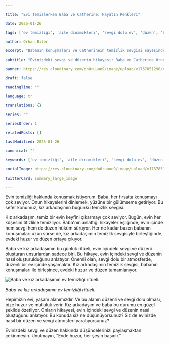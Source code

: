 ```yaml
---

title: "Evi Temizlerken Baba ve Catherine: Hayatın Renkleri"

date: 2025-01-26

tags: ['ev temizliği', 'aile dinamikleri', 'sevgi dolu ev', 'düzen', 'baba ve çocuk ilişkisi']

author: Orhan Biler

excerpt: "Babanın konuşmaları ve Catherinein temizlik sevgisi sayesinde evin içindeki huzur ve düzenin hikâyesi. Bu öykü, evin içindeki sevgi ve düzenin nasıl oluşturulduğunu anlatıyor."

subtitle: "Evinizdeki sevgi ve düzenin hikayesi: Baba ve Catherine örneği"

banner: https://res.cloudinary.com/dn0ruuuu9/image/upload/v1737851290/catherine-fnaf-oyun-game-pose-20240125_f35rrg.jpg

draft: false

readingTime: ""

language: tr

translations: {}

series: ""

seriesOrder: 1

relatedPosts: []

lastModified: 2025-01-26

canonical: ""

keywords: ['ev temizliği', 'aile dinamikleri', 'sevgi dolu ev', 'düzen', 'baba ve çocuk ilişkisi']

socialImage: https://res.cloudinary.com/dn0ruuuu9/image/upload/v1737851290/catherine-fnaf-oyun-game-pose-20240125_f35rrg.jpg

twitterCard: summary_large_image

---
```



Evin temizliği hakkında konuşmak istiyorum. Baba, her fırsatta konuşmayı çok seviyor. Onun hikayelerini dinlemek, yüzüne bir gülümseme getiriyor. Bu sefer konumuz, kız arkadaşımın bugünkü temizlik sevgisi.

  

Kız arkadaşım, temiz bir evin keyfini çıkarmayı çok seviyor. Bugün, evin her köşesini titizlikle temizliyor. Baba'nın anlattığı hikayeler eşliğinde, evin içinde hem sevgi hem de düzen hüküm sürüyor. Her ne kadar bazen babanın konuşmaları uzun sürse de, kız arkadaşımın temizlik sevgisiyle birleştiğinde, evdeki huzur ve düzen ortaya çıkıyor.

  

Baba ve kız arkadaşımın bu günlük ritüeli, evin içindeki sevgi ve düzeni oluşturan unsurlardan sadece biri. Bu hikaye, evin içindeki sevgi ve düzenin nasıl oluşturulduğunu anlatıyor. Önemli olan, sevgi dolu bir atmosferde, düzenli bir ev içinde yaşamaktır. Kız arkadaşımın temizlik sevgisi, babanın konuşmaları ile birleşince, evdeki huzur ve düzen tamamlanıyor.

  

![Baba ve kız arkadaşımın ev temizliği ritüeli.](https://res.cloudinary.com/dn0ruuuu9/image/upload/v1737851287/ekmek-bread-eksi-maya-sourdough-ev-yapimi-20240125_zs1lgd.jpg)

*Baba ve kız arkadaşımın ev temizliği ritüeli.*

  

Hepimizin evi, yaşam alanımızdır. Ve bu alanın düzenli ve sevgi dolu olması, bize huzur ve mutluluk verir. Kız arkadaşım ve baba bu durumu en güzel şekilde özetliyor. Onların hikayesi, evin içindeki sevgi ve düzenin nasıl oluştuğunu anlatıyor. Bu konuda siz ne düşünüyorsunuz? Siz de evinizde nasıl bir düzen ve sevgi atmosferi yaratıyorsunuz?

  

Evinizdeki sevgi ve düzen hakkında düşüncelerinizi paylaşmaktan çekinmeyin. Unutmayın, "Evde huzur, her şeyin başıdır."